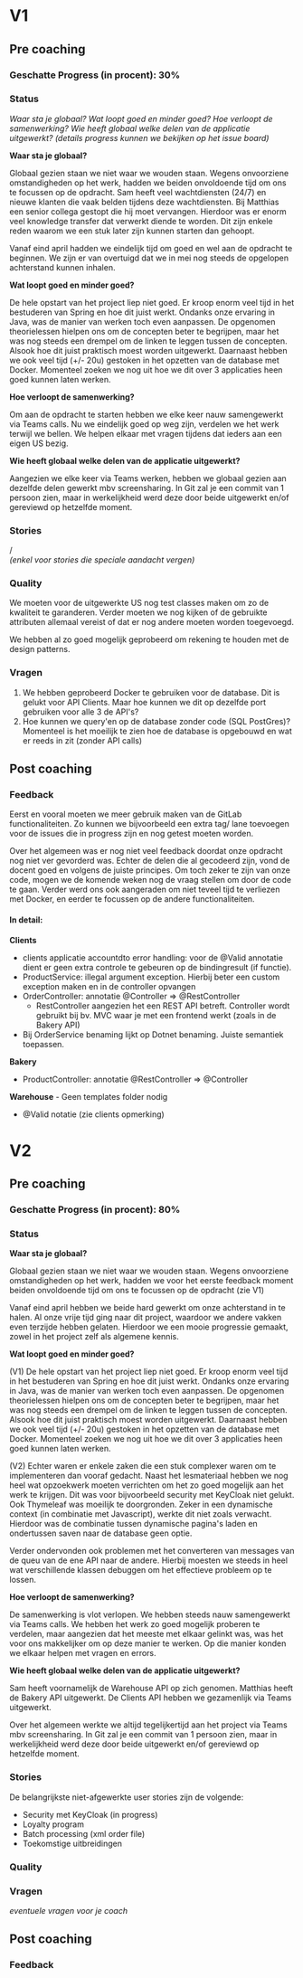 # V1

## Pre coaching

### Geschatte Progress (in procent): 30%

### Status

_Waar sta je globaal? Wat loopt goed en minder goed? Hoe verloopt de samenwerking? Wie heeft globaal welke delen van de applicatie uitgewerkt? (details progress kunnen we bekijken op het issue board)_

**Waar sta je globaal?**

Globaal gezien staan we niet waar we wouden staan. Wegens onvoorziene omstandigheden op het werk, hadden we beiden onvoldoende tijd om ons te focussen op de opdracht. Sam heeft veel wachtdiensten (24/7) en nieuwe klanten die vaak belden tijdens deze wachtdiensten. Bij Matthias een senior collega gestopt die hij moet vervangen. Hierdoor was er enorm veel knowledge transfer dat verwerkt diende te worden. Dit zijn enkele reden waarom we een stuk later zijn kunnen starten dan gehoopt.

Vanaf eind april hadden we eindelijk tijd om goed en wel aan de opdracht te beginnen. We zijn er van overtuigd dat we in mei nog steeds de opgelopen achterstand kunnen inhalen.

**Wat loopt goed en minder goed?**

De hele opstart van het project liep niet goed. Er kroop enorm veel tijd in het bestuderen van Spring en hoe dit juist werkt. Ondanks onze ervaring in Java, was de manier van werken toch even aanpassen. De opgenomen theorielessen hielpen ons om de concepten beter te begrijpen, maar het was nog steeds een drempel om de linken te leggen tussen de concepten. Alsook hoe dit juist praktisch moest worden uitgewerkt. Daarnaast hebben we ook veel tijd (+/- 20u) gestoken in het opzetten van de database met Docker. Momenteel zoeken we nog uit hoe we dit over 3 applicaties heen goed kunnen laten werken.

**Hoe verloopt de samenwerking?**

Om aan de opdracht te starten hebben we elke keer nauw samengewerkt via Teams calls. Nu we eindelijk goed op weg zijn, verdelen we het werk terwijl we bellen. We helpen elkaar met vragen tijdens dat ieders aan een eigen US bezig.


**Wie heeft globaal welke delen van de applicatie uitgewerkt?**

Aangezien we elke keer via Teams werken, hebben we globaal gezien aan dezelfde delen gewerkt mbv screensharing. In Git zal je een commit van 1 persoon zien, maar in werkelijkheid werd deze door beide uitgewerkt en/of gereviewd op hetzelfde moment.

### Stories
/  
_(enkel voor stories die speciale aandacht vergen)_

### Quality
We moeten voor de uitgewerkte US nog test classes maken om zo de kwaliteit te garanderen. Verder moeten we nog kijken of de gebruikte attributen allemaal vereist of dat er nog andere moeten worden toegevoegd.

We hebben al zo goed mogelijk geprobeerd om rekening te houden met de design patterns.

### Vragen

1) We hebben geprobeerd Docker te gebruiken voor de database. Dit is gelukt voor API Clients. Maar hoe kunnen we dit op dezelfde port gebruiken voor alle 3 de API's?
2) Hoe kunnen we query'en op de database zonder code (SQL PostGres)? Momenteel is het moeilijk te zien hoe de database is opgebouwd en wat er reeds in zit (zonder API calls)


## Post coaching

### Feedback

Eerst en vooral moeten we meer gebruik maken van de GitLab functionaliteiten. Zo kunnen we bijvoorbeeld een extra tag/ lane toevoegen voor de issues die in progress zijn en nog getest moeten worden.

Over het algemeen was er nog niet veel feedback doordat onze opdracht nog niet ver gevorderd was. Echter de delen die al gecodeerd zijn, vond de docent goed en volgens de juiste principes. Om toch zeker te zijn van onze code, mogen we de komende weken nog de vraag stellen om door de code te gaan. Verder werd ons ook aangeraden om niet teveel tijd te verliezen met Docker, en eerder te focussen op de andere functionaliteiten.

#### In detail:

**Clients**
- clients applicatie accountdto error handling: voor de @Valid annotatie dient er geen extra controle te gebeuren op de bindingresult (if functie).
- ProductService: illegal argument exception. Hierbij beter een custom exception maken en in de controller opvangen
- OrderController: annotatie @Controller => @RestController
  - RestController aangezien het een REST API betreft. Controller wordt gebruikt bij bv. MVC waar je met een frontend werkt (zoals in de Bakery API)
- Bij OrderService benaming lijkt op Dotnet benaming. Juiste semantiek toepassen.

**Bakery**
- ProductController: annotatie @RestController => @Controller

**Warehouse**  - Geen templates folder nodig
- @Valid notatie (zie clients opmerking)

# V2

## Pre coaching

### Geschatte Progress (in procent): 80%

### Status

**Waar sta je globaal?**

Globaal gezien staan we niet waar we wouden staan. Wegens onvoorziene omstandigheden op het werk, hadden we voor het eerste feedback moment beiden onvoldoende tijd om ons te focussen op de opdracht (zie V1)

Vanaf eind april hebben we beide hard gewerkt om onze achterstand in te halen. Al onze vrije tijd ging naar dit project, waardoor we andere vakken even terzijde hebben gelaten. Hierdoor we een mooie progressie gemaakt, zowel in het project zelf als algemene kennis.

**Wat loopt goed en minder goed?**

(V1) De hele opstart van het project liep niet goed. Er kroop enorm veel tijd in het bestuderen van Spring en hoe dit juist werkt. Ondanks onze ervaring in Java, was de manier van werken toch even aanpassen. De opgenomen theorielessen hielpen ons om de concepten beter te begrijpen, maar het was nog steeds een drempel om de linken te leggen tussen de concepten. Alsook hoe dit juist praktisch moest worden uitgewerkt. Daarnaast hebben we ook veel tijd (+/- 20u) gestoken in het opzetten van de database met Docker. Momenteel zoeken we nog uit hoe we dit over 3 applicaties heen goed kunnen laten werken.

(V2) Echter waren er enkele zaken die een stuk complexer waren om te implementeren dan vooraf gedacht. Naast het lesmateriaal hebben we nog heel wat opzoekwerk moeten verrichten om het zo goed mogelijk aan het werk te krijgen. Dit was voor bijvoorbeeld security met KeyCloak niet gelukt. Ook Thymeleaf was moeilijk te doorgronden. Zeker in een dynamische context (in combinatie met Javascript), werkte dit niet zoals verwacht. Hierdoor was de combinatie tussen dynamische pagina's laden en ondertussen saven naar de database geen optie.

Verder ondervonden ook problemen met het converteren van messages van de queu van de ene API naar de andere. Hierbij moesten we steeds in heel wat verschillende klassen debuggen om het effectieve probleem op te lossen.

**Hoe verloopt de samenwerking?**

De samenwerking is vlot verlopen. We hebben steeds nauw samengewerkt via Teams calls. We hebben het werk zo goed mogelijk proberen te verdelen, maar aangezien dat het meeste met elkaar gelinkt was, was het voor ons makkelijker om op deze manier te werken. Op die manier konden we elkaar helpen met vragen en errors.


**Wie heeft globaal welke delen van de applicatie uitgewerkt?**

Sam heeft voornamelijk de Warehouse API op zich genomen. Matthias heeft de Bakery API uitgewerkt. De Clients API hebben we gezamenlijk via Teams uitgewerkt.

Over het algemeen werkte we altijd tegelijkertijd aan het project via Teams mbv screensharing. In Git zal je een commit van 1 persoon zien, maar in werkelijkheid werd deze door beide uitgewerkt en/of gereviewd op hetzelfde moment.

### Stories

De belangrijkste niet-afgewerkte user stories zijn de volgende:
- Security met KeyCloak (in progress)
- Loyalty program
- Batch processing (xml order file)
- Toekomstige uitbreidingen

### Quality

### Vragen

_eventuele vragen voor je coach_

## Post coaching

### Feedback  
  
